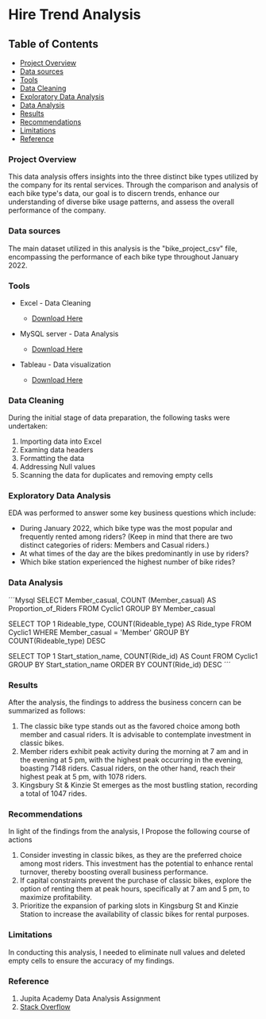 # Hire Trend Analysis

## Table of Contents

 - [Project Overview](#project-overview)
 - [Data sources](#data-sources)
 - [Tools](#tools)
 - [Data Cleaning](#data-cleaning)
 - [Exploratory Data Analysis](#exploratory-data-analysis)
 - [Data Analysis](#data-analysis)
 - [Results](#results)
 - [Recommendations](#recommendations)
 - [Limitations](#limitations)
 - [Reference](#reference)

### Project Overview

This data analysis offers insights into the three distinct bike types utilized by the company for its rental services. Through the comparison and analysis of each bike type's data, our goal is to discern trends, enhance our understanding of diverse bike usage patterns, and assess the overall performance of the company.


### Data sources 

The main dataset utilized in this analysis is the "bike_project_csv" file, encompassing the performance of each bike type throughout January 2022.


### Tools

- Excel - Data Cleaning
   - [Download Here](https://microsoft.com)
     
- MySQL server - Data Analysis
   - [Download Here](https://sqlserverdownload)
     
- Tableau - Data visualization
   - [Download Here](https://tableau.com)


### Data Cleaning

During the initial stage of data preparation, the following tasks were undertaken:
1. Importing data into Excel
2. Examing data headers
3. Formatting the data
4. Addressing Null values
5. Scanning the data for duplicates and removing empty cells


### Exploratory Data Analysis

EDA was performed to answer some key business questions which include:

- During January 2022, which bike type was the most popular and frequently rented among riders? (Keep in mind that there are two distinct categories of riders: Members and Casual riders.)
- At what times of the day are the bikes predominantly in use by riders?
- Which bike station experienced the highest number of bike rides?

 ### Data Analysis

 ´´´Mysql
 SELECT Member_casual, COUNT (Member_casual) AS Proportion_of_Riders
 FROM Cyclic1
 GROUP BY Member_casual
 
 SELECT TOP 1 Rideable_type, COUNT(Rideable_type) AS Ride_type
 FROM Cyclic1
 WHERE Member_casual = 'Member'
 GROUP BY COUNT(Rideable_type) DESC

 SELECT TOP 1 Start_station_name, COUNT(Ride_id) AS Count 
 FROM Cyclic1
 GROUP BY Start_station_name
 ORDER BY COUNT(Ride_id) DESC
 ´´´


 ### Results

After the analysis, the findings to address the business concern can be summarized as follows:
1. The classic bike type stands out as the favored choice among both member and casual riders. It is advisable to contemplate investment in classic bikes.
2. Member riders exhibit peak activity during the morning at 7 am and in the evening at 5 pm, with the highest peak occurring in the evening, boasting 7148 riders. Casual riders, on the other hand, reach their highest peak at 5 pm, with 1078 riders.
3. Kingsbury St & Kinzie St emerges as the most bustling station, recording a total of 1047 rides.


### Recommendations 

In light of the findings from the analysis, I Propose the following course of actions
1. Consider investing in classic bikes, as they are the preferred choice among most riders. This investment has the potential to enhance rental turnover, thereby boosting overall business performance.
2. If capital constraints prevent the purchase of classic bikes, explore the option of renting them at peak hours, specifically at 7 am and 5 pm, to maximize profitability.
3. Prioritize the expansion of parking slots in Kingsburg St and Kinzie Station to increase the availability of classic bikes for rental purposes.

### Limitations

In conducting this analysis, I needed to eliminate null values and deleted empty cells to ensure the accuracy of my findings.


### Reference

1. Jupita Academy Data Analysis Assignment
2. [Stack Overflow](https://stackoverflow.com)
